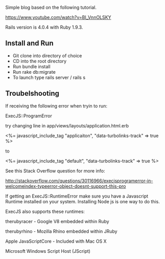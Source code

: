Simple blog based on the following tutorial.

https://www.youtube.com/watch?v=BI_VnnOLSKY

Rails version is 4.0.4 with Ruby 1.9.3.

Install and Run
---------------

- Git clone into directory of choice
- CD into the root directory
- Run bundle install
- Run rake db:migrate
- To launch type rails server / rails s 


Troubelshooting
---------------

If receiving the following error when tryin to run:

ExecJS::ProgramError

try changing line in app/views/layouts/application.html.erb

<%= javascript_include_tag "applicaiton", "data-turbolinks-track" => true %>

to

<%= javascript_include_tag "default", "data-turbolinks-track" => true %>

See this Stack Overflow question for more info:

http://stackoverflow.com/questions/30116966/execjsprogramerror-in-welcomeindex-typeerror-object-doesnt-support-this-pro

If getting an ExecJS::RuntimeError make sure you have a Javascript Runtime installed on your system. Installing Node js is one way to do this.

ExecJS also supports these runtimes:

therubyracer - Google V8 embedded within Ruby

therubyrhino - Mozilla Rhino embedded within JRuby

Apple JavaScriptCore - Included with Mac OS X

Microsoft Windows Script Host (JScript)

